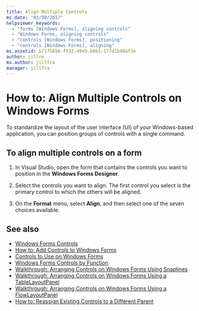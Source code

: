 ```yaml
---
title: Align Multiple Controls
ms.date: "03/30/2017"
helpviewer_keywords:
  - "forms [Windows Forms], aligning controls"
  - "Windows Forms, aligning controls"
  - "controls [Windows Forms], positioning"
  - "controls [Windows Forms], aligning"
ms.assetid: b7175656-f532-49e9-b0b1-177d1b40af3e
author: jillre
ms.author: jillfra
manager: jillfra
---
```

# How to: Align Multiple Controls on Windows Forms

To standardize the layout of the user interface (UI) of your Windows-based application, you can position groups of controls with a single command.

## To align multiple controls on a form

1. In Visual Studio, open the form that contains the controls you want to position in the **Windows Forms Designer**.

2. Select the controls you want to align. The first control you select is the primary control to which the others will be aligned.

3. On the **Format** menu, select **Align**, and then select one of the seven choices available.

## See also

- [Windows Forms Controls](index.md)
- [How to: Add Controls to Windows Forms](how-to-add-controls-to-windows-forms.md)
- [Controls to Use on Windows Forms](controls-to-use-on-windows-forms.md)
- [Windows Forms Controls by Function](windows-forms-controls-by-function.md)
- [Walkthrough: Arranging Controls on Windows Forms Using Snaplines](walkthrough-arranging-controls-on-windows-forms-using-snaplines.md)
- [Walkthrough: Arranging Controls on Windows Forms Using a TableLayoutPanel](walkthrough-arranging-controls-on-windows-forms-using-a-tablelayoutpanel.md)
- [Walkthrough: Arranging Controls on Windows Forms Using a FlowLayoutPanel](walkthrough-arranging-controls-on-windows-forms-using-a-flowlayoutpanel.md)
- [How to: Reassign Existing Controls to a Different Parent](how-to-reassign-existing-controls-to-a-different-parent.md)
